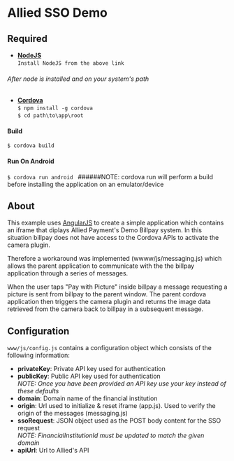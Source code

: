 # Allied SSO Demo

## Required
- **[NodeJS][node]**         
`Install NodeJS from the above link`

###### After node is installed and on your system's path         
- **[Cordova][cordova]**         
`$ npm install -g cordova`         
`$ cd path\to\app\root`         

#### Build          
`$ cordova build `                

#### Run On Android                
`$ cordova run android `
######NOTE: cordova run will perform a build before installing the application on an emulator/device           

## About                 

This example uses [AngularJS][angular] to create a simple application which contains an iframe that diplays Allied Payment's Demo Billpay system.
In this situation billpay does not have access to the Cordova APIs to activate the camera plugin.      

Therefore a workaround was implemented (wwww/js/messaging.js) which allows the parent application to communicate with the the billpay application through a series of messages.          

When the user taps "Pay with Picture" inside billpay a message requesting a picture is sent from billpay to the parent window. The parent cordova application then triggers the camera plugin and returns the image data retrieved from the camera back to billpay in a subsequent message.

## Configuration
`www/js/config.js` contains a configuration object which consists of the following information:         

- **privateKey**: Private API key used for authentication        
- **publicKey**: Public API key used for authentication         
*NOTE: Once you have been provided an API key use your key instead of these defaults*      
- **domain**: Domain name of the financial institution         
- **origin**: Url used to initialize & reset iframe (app.js). Used to verify the origin of the messages (messaging.js)        
- **ssoRequest**: JSON object used as the POST body content for the SSO request     
*NOTE: FinancialInstitutionId must be updated to match the given domain*       
- **apiUrl**: Url to Allied's API           


[node]: http://nodejs.org/ "NodeJS Documentation"
[cordova]: https://cordova.apache.org/ "Cordova Documentation"
[angular]: https://angularjs.org/ "AngularJS.org"
